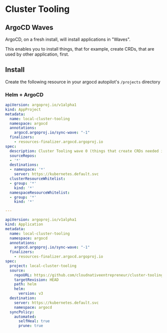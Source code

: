 # Cluster Tooling

## ArgoCD Waves

ArgoCD, on a fresh install, will install applications in "Waves".

This enables you to install things, that for example, create CRDs, that are used by other application, first.

## Install

Create the following resource in your argocd autopilot's `/projects` directory

### Helm + ArgoCD

```yaml
apiVersion: argoproj.io/v1alpha1
kind: AppProject
metadata:
  name: local-cluster-tooling
  namespace: argocd
  annotations:
    argocd.argoproj.io/sync-wave: "-1"
  finalizers:
    - resources-finalizer.argocd.argoproj.io
spec:
  description: Cluster Tooling wave 0 (things that create CRDs needed it later waves)
  sourceRepos:
  - '*'
  destinations:
  - namespace: '*'
    server: https://kubernetes.default.svc
  clusterResourceWhitelist:
  - group: '*'
    kind: '*'
  namespaceResourceWhitelist:
  - group: '*'
    kind: '*'

---

apiVersion: argoproj.io/v1alpha1
kind: Application
metadata:
  name: local-cluster-tooling
  namespace: argocd
  annotations:
    argocd.argoproj.io/sync-wave: "-1"
  finalizers:
    - resources-finalizer.argocd.argoproj.io
spec:
  project: local-cluster-tooling
  source:
    repoURL: https://github.com/cloudnativeentrepreneur/cluster-tooling.git
    targetRevision: HEAD
    path: helm
    helm:
      version: v3
  destination:
    server: https://kubernetes.default.svc
    namespace: argocd
  syncPolicy:
    automated:
      selfHeal: true
      prune: true
```
